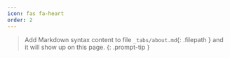 ```yaml
---
icon: fas fa-heart
order: 2
---
```


> Add Markdown syntax content to file `_tabs/about.md`{: .filepath } and it will show up on this page.
{: .prompt-tip }

